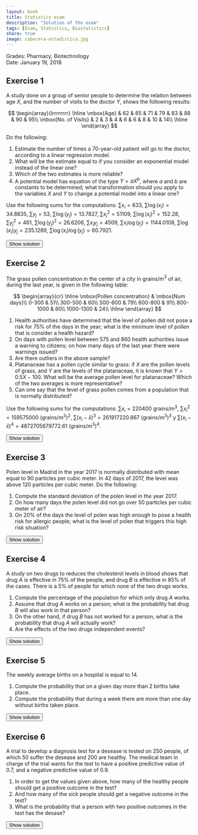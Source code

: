 ```yaml
---
layout: book
title: Statistics exam
description: "Solution of the exam"
tags: [Exam, Statistics, Biostatistics]
share: true
image: cabecera-estadistica.jpg
---
```




Grades: Pharmacy, Biotechnology  
Date: January 19, 2018 

## Exercise 1


A study done on a group of senior people to determine the relation between age $X$, and the number of visits to the doctor $Y$, shows the following results:

$$
  \begin{array}{lrrrrrrrr}
    \hline
    \mbox{Age} & 62 & 65 & 71 & 79 & 83 & 88 & 90 & 95\\
    \mbox{No. of Visits} & 2 & 3 & 4 & 6 & 6 & 8 & 10 & 14\\
    \hline
  \end{array}
$$

Do the following:

1. Estimate the number of times a 70-year-old patient will go to the doctor, according to a linear regression model.
2. What will be the estimate equal to if you consider an exponential model instead of the linear one?
3. Which of the two estimates is more reliable?
4. A potential model has equation of the type $Y=aX^b$, where $a$ and $b$ are constants to be determined; what transformation should you apply to the variables $X$ and $Y$ to change a potential model into a linear one?

Use the following sums for the computations:
$\sum x_i=633$, $\sum \log(x_i)=34.8835$, $\sum y_j=53$, $\sum \log(y_j)=13.7827$,
$\sum x_i^2=51109$, $\sum \log(x_i)^2=152.28$, $\sum y_j^2=461$, $\sum \log(y_j)^2=26.6206$,
$\sum x_iy_j=4509$, $\sum x_i\log(y_j)=1144.0108$, $\sum \log(x_i)y_j=235.1289$, $\sum \log(x_i)\log(y_j)=60.7921$.

<div><button class="solution">Show solution</button></div>
<div id="solution" style="display: none">

1. Linear model of Visits on Age: <br/>
$\bar x=79.125$ years, $s_x^2=127.8594$ years² . <br/>
$\bar y=6.625$ visits, $s_y^2=13.7344$ visits². <br/>
$s_{xy}=39.4219$ years⋅visits. <br/>
Regression line of Visits on Age: $y=-17.771 + 0.3083x$. <br/>
$y(70) =3.8116$ visits. <br/>

2. $\overline{\log(y)}=1.7228$ log(visits), $s_{\log(y)}^2=0.3594$ log(visits)². <br/>
$s_{x\log(y)}=6.6823$ years⋅log(visits). <br/>
Exponential model of Visits on Age: $y=e^{-2.4124 + 0.0523x}$. <br/>
$y(70)=3.4762$ visits.<br/>
3. Linear coefficient of determination of Visits on Age $r^2=0.885$. <br/>
Exponential coefficient of determination of Visits on Age $r^2=0.9716$. <br/>
Thus, the exponential model explains a little bit better the number of visits to the doctor with respect to the age.<br/> 
4. We must apply the logarithm to both Visits and Age: $\log(Y)=\log(aX^b)\Rightarrow \log(Y)=\log(a)+\log(X^b)=\log(a)+b\log(X)=a'+b\log(X)$.
</div>

## Exercise 2

The grass pollen concentration in the center of a city in grains/m$^3$ of air, during the last year, is given in the following table:


$$
  \begin{array}{cr}
  \hline
  \mbox{Pollen concentration} & \mbox{Num days}\\
  0-300 & 51\\
  300-500 & 60\\
  500-600 & 79\\
  600-800 & 91\\
  800-1000 & 60\\
  1000-1300 & 24\\
  \hline
  \end{array}
$$

1. Health authorities have determined that the level of pollen did not pose a risk for 75\% of the days in the year; what is the minimum level of pollen that is consider a health hazard?
2. On days with pollen level between 575 and 860 health authorities issue a warning to citizens; on how many days of the last year there were warnings issued?
3. Are there outliers in the above sample?
4. Platanaceae has a pollen cycle similar to grass: if $X$ are the pollen levels of grass, and $Y$ are the levels of the platanaceae, it is known that $Y=0.5X-100$. 
What will be the average pollen level for platanaceae? 
Which of the two averages is more representative?
5. Can one say that the level of grass pollen comes from a population that is normally distributed?

Use the following sums for the computations: $\sum x_i=220400$ grains/m$^3$, $\sum x_i^2=159575000$ (grains/m$^3$)$^2$, $\sum (x_i-\bar x)^3=261917220.867$ (grains/m$^3$)$^3$ y $\sum (x_i-\bar x)^4=4872705679772.61$ (grains/m$^3$)$^4$.

<div><button class="solution">Show solution</button></div>
<div id="solution" style="display: none">
1. $P_{75}=784.0417$ grains/m³.<br/>
2. $F(575)=0.4664$ and $F(860)=0.8192$, so the frequency of days with a warning is $0.3528$ that correspond to $128.77$ days.<br/>
3. $Q_1=434.1849$ grains/m³, $Q_3=784.0417$ grains/m³ and $IQR=349.8568$ grains/m³.<br/>
Fences: $F_1=-90.6001$ grains/m³ and $F_2=1308.8269$ grains/m³.
Since all the values fall into the fences there are no outliers.<br/>
4. $\bar x=603.8356$ grains/m³, $s_x^2=72574.3291$ (grains/m³)², $s_x=269.3962$ grains/m³ and $cv_x=0.4461$<br/>
$\bar y=201.9178$ grains/m³, $s_y=134.6981$ grains/m³ and $cv_y=0.6671$.<br/>
The mean of $X$ is more representative than the mean of $Y$ as $cv_x<cv_y$.<br/>
5. $g_1=0.0367$ and $g_2=-0.4654$. As both of them are between -2 and 2, we can assume that the pollen concentrations are normally distributed.
</div>

## Exercise 3

Polen level in Madrid in the year 2017 is normally distributed with mean equal to 90 particles per cubic meter.
In 42 days of 2017, the level was above 120 particles per cubic meter. 
Do the following:

1. Compute the standard deviation of the polen level in the year 2017.  
2. On how many days the polen level did not go over 50 particles per cubic meter of air?
3. On 20\% of the days the level of polen was high enough to pose a health risk for allergic people; what is the level of polen that triggers this high risk situation?


<div><button class="solution">Show solution</button></div>
<div id="solution" style="display: none">
Let $X$ be the polen level in Madrid in 2017. $X\sim N(90,\sigma)$.<br/>
1. $\sigma=25$ grains/m³.<br/>
2. $P(X\leq 50)=0.0548$ that correspond to $20.0017$ days.<br/>
3. $P_{80}=111.0405$ grains/m³.
</div>

## Exercise 4

A study on two drugs to reduces the cholesterol levels in blood shows that drug $A$ is effective in 75\% of the people, and drug $B$ is effective in 85\% of the cases. 
There is a 5\% of people for which none of the two drugs works.

1. Compute the percentage of the population for which only drug $A$ works.
2. Assume that drug $A$ works on a person; what is the probability hat drug $B$ will also work in that person?
3. On the other hand, if drug $B$ has not worked for a person, what is the probability that drug $A$ will actually work?
4. Are the effects of the two drugs independent events?

<div><button class="solution">Show solution</button></div>
<div id="solution" style="display: none">
1. $P(A\cap \overline B)=0.1$, that is, a $10\%$.<br/>
2. $P(B|A)=0.8667$.<br/>
3. $P(A|\overline B)=0.6667$.<br/>
4. $P(B|A)\neq P(B)$, thus the events are dependent.
</div>

## Exercise 5

The weekly average births on a hospital is equal to 14.

1. Compute the probability that on a given day more than 2 births take place.
2. Compute the probability that during a week there are more than one day without births taken place.


<div><button class="solution">Show solution</button></div>
<div id="solution" style="display: none">
1. Let $X$ be the number of births in a day. $X\sim P(2)$.<br/>
$P(X>2)=0.3233.$<br/>
2. Let $Y$ be the number of days without births in a week. $Y\sim B(7,0.1353)$.<br/>
$P(Y>1)=0.2427$.
</div>

## Exercise 6

A trial to develop a diagnosis test for a desease is tested on 250 people, of which 50 suffer the desease and 200 are healthy. 
The medical team in charge of the trial wants for the test to have a positive predictive value of $0.7$, and a negative predictive value of $0.9$.

1. In order to get the values given above, how many of the healthy people should get a positive outcome in the test?
2. And how many of the sick people should get a negative outcome in the test?
3. What is the probability that a person with two positive outcomes in the test has the desase?

<div><button class="solution">Show solution</button></div>
<div id="solution" style="display: none">
Let $D$ be the event of having the disease.<br/>
1. $P(+|\overline{D})=0.0625\Rightarrow 12.5$ persons.<br/>
2. $P(-|D)=0.4165\Rightarrow 20.825$ persons.<br/>
3. $P(D|+\cap +)=0.9561$.
</div>

